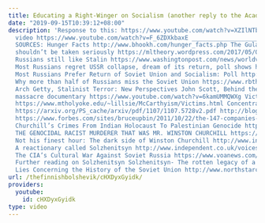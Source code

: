 ```yaml
---
title: Educating a Right-Winger on Socialism (another reply to the Academic Agent)
date: "2019-09-15T10:39:12+08:00"
description: 'Response to this: https://www.youtube.com/watch?v=XZIlNTbNvVk My original
  video https://www.youtube.com/watch?v=F_6ZDXkbaxE ________________________________
  SOURCES: Hunger Facts http://www.bhookh.com/hunger_facts.php The Gulag Archipelago
  shouldn’t be taken seriously https://mltheory.wordpress.com/2017/05/08/the-gulag-archipelago-shouldnt-be-taken-seriously/
  Russians still like Stalin https://www.washingtonpost.com/news/worldviews/wp/2017/06/26/for-russians-stalin-is-the-most-outstanding-figure-in-world-history-putin-is-next/?utm_term=.aa4998153c0a
  Most Russians regret USSR collapse, dream of its return, poll shows https://www.rt.com/politics/340158-most-russians-regret-ussr-has/
  Most Russians Prefer Return of Soviet Union and Socialism: Poll http://www.telesurtv.net/english/news/Poll-Most-Russians-Prefer-Return-of-Soviet-Union-and-Socialism-20160420-0051.html
  Why more than half of Russians miss the Soviet Union https://www.rbth.com/politics_and_society/2016/11/04/why-more-than-half-of-russians-miss-the-soviet-union_643655
  Arch Getty, Stalinist Terror: New Perspectives John Scott, Behind the Urals My Lai
  massacre documentary https://www.youtube.com/watch?v=6kamUMMQWXg Victims of McCarthyism
  https://www.mtholyoke.edu/~lillsie/McCarthyism/Victims.html Concentration of capital
  https://arxiv.org/PS_cache/arxiv/pdf/1107/1107.5728v2.pdf http://blogs.lse.ac.uk/usappblog/2014/04/09/rising-wealth-concentration-helped-to-lead-to-the-2008-financial-crisis-and-continues-to-contribute-to-ongoing-financial-instability/
  https://www.forbes.com/sites/bruceupbin/2011/10/22/the-147-companies-that-control-everything/#2d1e00c25105
  Churchill’s Crimes From Indian Holocaust To Palestinian Genocide http://www.countercurrents.org/polya230109.htm
  THE GENOCIDAL RACIST MURDERER THAT WAS MR. WINSTON CHURCHILL https://www.africaresource.com/rasta/sesostris-the-great-the-egyptian-hercules/the-genocidal-racist-called-mr-winston-churchill/
  Not his finest hour: The dark side of Winston Churchill http://www.independent.co.uk/news/uk/politics/not-his-finest-hour-the-dark-side-of-winston-churchill-2118317.html
  A reactionary called Solzhenitsyn http://www.independent.co.uk/voices/commentators/mark-steel/mark-steel-a-reactionary-called-solzhenitsyn-886115.html
  The CIA’s Cultural War Against Soviet Russia https://www.voanews.com/a/the-cias-cultural-war-against-soviet-russia/1890560.html
  Further reading on Solzhenitsyn Solzhenitsyn- The rotten legacy of a Fascist https://communismgr.blogspot.fi/2016/08/solzhenitsyn-rotten-legacy-of-fascist.html
  Lies Concerning the History of the Soviet Union http://www.northstarcompass.org/nsc9912/lies.htm'
url: /thefinnishbolshevik/cHXDyxGyidk/
providers:
  youtube:
    id: cHXDyxGyidk
type: video
---
```

